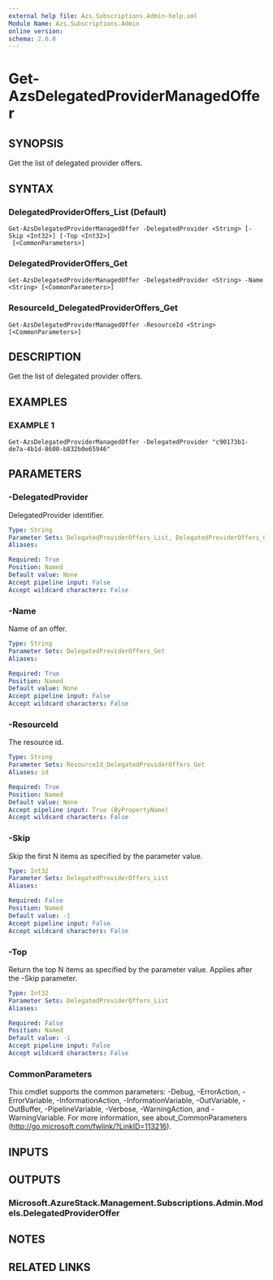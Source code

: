 ```yaml
---
external help file: Azs.Subscriptions.Admin-help.xml
Module Name: Azs.Subscriptions.Admin
online version: 
schema: 2.0.0
---
```


# Get-AzsDelegatedProviderManagedOffer

## SYNOPSIS
Get the list of delegated provider offers.

## SYNTAX

### DelegatedProviderOffers_List (Default)
```
Get-AzsDelegatedProviderManagedOffer -DelegatedProvider <String> [-Skip <Int32>] [-Top <Int32>]
 [<CommonParameters>]
```

### DelegatedProviderOffers_Get
```
Get-AzsDelegatedProviderManagedOffer -DelegatedProvider <String> -Name <String> [<CommonParameters>]
```

### ResourceId_DelegatedProviderOffers_Get
```
Get-AzsDelegatedProviderManagedOffer -ResourceId <String> [<CommonParameters>]
```

## DESCRIPTION
Get the list of delegated provider offers.

## EXAMPLES

### EXAMPLE 1
```
Get-AzsDelegatedProviderManagedOffer -DelegatedProvider "c90173b1-de7a-4b1d-8600-b832b0e65946"
```

## PARAMETERS

### -DelegatedProvider
DelegatedProvider identifier.

```yaml
Type: String
Parameter Sets: DelegatedProviderOffers_List, DelegatedProviderOffers_Get
Aliases: 

Required: True
Position: Named
Default value: None
Accept pipeline input: False
Accept wildcard characters: False
```

### -Name
Name of an offer.

```yaml
Type: String
Parameter Sets: DelegatedProviderOffers_Get
Aliases: 

Required: True
Position: Named
Default value: None
Accept pipeline input: False
Accept wildcard characters: False
```

### -ResourceId
The resource id.

```yaml
Type: String
Parameter Sets: ResourceId_DelegatedProviderOffers_Get
Aliases: id

Required: True
Position: Named
Default value: None
Accept pipeline input: True (ByPropertyName)
Accept wildcard characters: False
```

### -Skip
Skip the first N items as specified by the parameter value.

```yaml
Type: Int32
Parameter Sets: DelegatedProviderOffers_List
Aliases: 

Required: False
Position: Named
Default value: -1
Accept pipeline input: False
Accept wildcard characters: False
```

### -Top
Return the top N items as specified by the parameter value.
Applies after the -Skip parameter.

```yaml
Type: Int32
Parameter Sets: DelegatedProviderOffers_List
Aliases: 

Required: False
Position: Named
Default value: -1
Accept pipeline input: False
Accept wildcard characters: False
```

### CommonParameters
This cmdlet supports the common parameters: -Debug, -ErrorAction, -ErrorVariable, -InformationAction, -InformationVariable, -OutVariable, -OutBuffer, -PipelineVariable, -Verbose, -WarningAction, and -WarningVariable. For more information, see about_CommonParameters (http://go.microsoft.com/fwlink/?LinkID=113216).

## INPUTS

## OUTPUTS

### Microsoft.AzureStack.Management.Subscriptions.Admin.Models.DelegatedProviderOffer

## NOTES

## RELATED LINKS

